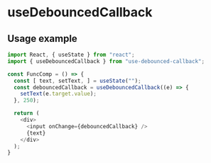 useDebouncedCallback
====================

Usage example
-------------

```javascript
import React, { useState } from "react";
import { useDebouncedCallback } from "use-debounced-callback";

const FuncComp = () => {
  const [ text, setText, ] = useState("");
  const debouncedCallback = useDebouncedCallback((e) => {
    setText(e.target.value);
  }, 250);

  return (
    <div>
      <input onChange={debouncedCallback} />
      {text}
    </div>
  );
}
```
